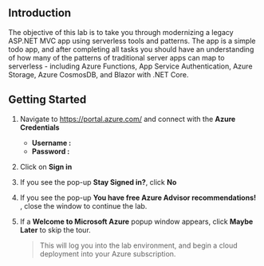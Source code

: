 ## Introduction

The objective of this lab is to take you through modernizing a legacy ASP.NET MVC app using serverless tools and patterns. The app is a simple todo app, and after completing all tasks you should have an understanding of how many of the patterns of traditional server apps can map to serverless - including Azure Functions, App Service Authentication, Azure Storage, Azure CosmosDB, and Blazor with .NET Core.

## Getting Started

1. Navigate to https://portal.azure.com/ and connect with the **Azure Credentials** 
      
      - **Username :**<inject key="AzureAdUserEmail" />
      - **Password :**<inject key="AzureAdUserPassword" />

2. Click on **Sign in**
3. If you see the pop-up  **Stay Signed in?**, click **No**  
4. If you see the pop-up **You have free Azure Advisor recommendations!** , close the window to continue the lab.   
5. If a **Welcome to Microsoft Azure** popup window appears, click **Maybe Later** to skip the tour.  

    >This will log you into the lab environment, and begin a cloud deployment into your Azure subscription.
